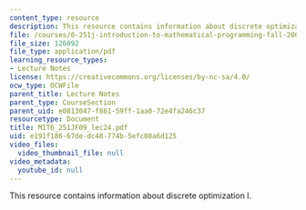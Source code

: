 ```yaml
---
content_type: resource
description: This resource contains information about discrete optimization I.
file: /courses/6-251j-introduction-to-mathematical-programming-fall-2009/e191f18667dedc48774b5efc08a6d125_MIT6_251JF09_lec24.pdf
file_size: 126092
file_type: application/pdf
learning_resource_types:
- Lecture Notes
license: https://creativecommons.org/licenses/by-nc-sa/4.0/
ocw_type: OCWFile
parent_title: Lecture Notes
parent_type: CourseSection
parent_uid: e0813047-f861-59ff-1aa0-72e4fa246c37
resourcetype: Document
title: MIT6_251JF09_lec24.pdf
uid: e191f186-67de-dc48-774b-5efc08a6d125
video_files:
  video_thumbnail_file: null
video_metadata:
  youtube_id: null
---
```

This resource contains information about discrete optimization I.